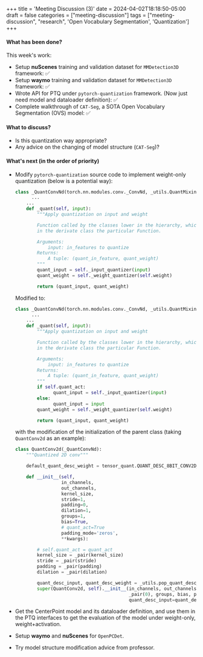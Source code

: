 +++
title = 'Meeting Discussion (3)'
date = 2024-04-02T18:18:50-05:00
draft = false
categories = ["meeting-discussion"]
tags = ["meeting-discussion", "research", 'Open Vocabulary Segmentation', 'Quantization']
+++

#### What has been done?

This week's work:

- Setup **nuScenes** training and validation dataset for `MMDetection3D` framework\: ✅
- Setup **waymo** training and validation dataset for `MMDetection3D` framework: ✅
- Wrote API for PTQ under `pytorch-quantization` framework. (Now just need model and dataloader definition): ✅
- Complete walkthrough of `CAT-Seg`, a SOTA Open Vocabulary Segmentation (OVS) model: ✅

#### What to discuss?

- Is this quantization way appropriate?
- Any advice on the changing of model structure (`CAT-Seg`)?

#### What's next (in the order of priority)

- Modify `pytorch-quantization` source code to implement weight-only quantization (below is a potential way):

  ```python
  class _QuantConvNd(torch.nn.modules.conv._ConvNd, _utils.QuantMixin):
  		...
      ...
      def _quant(self, input):
          """Apply quantization on input and weight

          Function called by the classes lower in the hierarchy, which actually performs the quantization before forward
          in the derivate class the particular Function.

          Arguments:
              input: in_features to quantize
          Returns:
              A tuple: (quant_in_feature, quant_weight)
          """
          quant_input = self._input_quantizer(input)
          quant_weight = self._weight_quantizer(self.weight)

          return (quant_input, quant_weight)
  ```

  Modified to:

  ```python
  class _QuantConvNd(torch.nn.modules.conv._ConvNd, _utils.QuantMixin):
  		...
      ...
      def _quant(self, input):
          """Apply quantization on input and weight

          Function called by the classes lower in the hierarchy, which actually performs the quantization before forward
          in the derivate class the particular Function.

          Arguments:
              input: in_features to quantize
          Returns:
              A tuple: (quant_in_feature, quant_weight)
          """
          if self.quant_act:
          		quant_input = self._input_quantizer(input)
          else:
            	quant_input = input
          quant_weight = self._weight_quantizer(self.weight)

          return (quant_input, quant_weight)
  ```

  with the modification of the initialization of the parent class (taking `QuantConv2d` as an example):

  ```python
  class QuantConv2d(_QuantConvNd):
      """Quantized 2D conv"""

      default_quant_desc_weight = tensor_quant.QUANT_DESC_8BIT_CONV2D_WEIGHT_PER_CHANNEL

      def __init__(self,
                   in_channels,
                   out_channels,
                   kernel_size,
                   stride=1,
                   padding=0,
                   dilation=1,
                   groups=1,
                   bias=True,
                   # quant_act=True
                   padding_mode='zeros',
                   **kwargs):

          # self.quant_act = quant_act
          kernel_size = _pair(kernel_size)
          stride = _pair(stride)
          padding = _pair(padding)
          dilation = _pair(dilation)

          quant_desc_input, quant_desc_weight = _utils.pop_quant_desc_in_kwargs(self.__class__, **kwargs)
          super(QuantConv2d, self).__init__(in_channels, out_channels, kernel_size, stride, padding, dilation, False,
                                            _pair(0), groups, bias, padding_mode,
                                            quant_desc_input=quant_desc_input, quant_desc_weight=quant_desc_weight)
  ```

- Get the CenterPoint model and its dataloader definition, and use them in the PTQ interfaces to get the evaluation of the model under weight-only, weight+activation.

- Setup **waymo** and **nuScenes** for `OpenPCDet`.

- Try model structure modification advice from professor.
